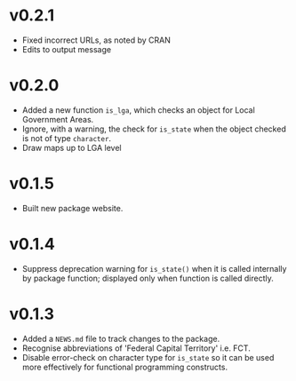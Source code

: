 # v0.2.1

* Fixed incorrect URLs, as noted by CRAN
* Edits to output message

# v0.2.0

* Added a new function `is_lga`, which checks an object for Local Government Areas.
* Ignore, with a warning, the check for `is_state` when the object checked is not of type `character`.
* Draw maps up to LGA level

# v0.1.5

* Built new package website.

# v0.1.4

* Suppress deprecation warning for `is_state()` when it is called internally by package function; displayed only when function is called directly.

# v0.1.3

* Added a `NEWS.md` file to track changes to the package.
* Recognise abbreviations of 'Federal Capital Territory' i.e. FCT.
* Disable error-check on character type for `is_state` so it can be used more effectively for functional programming constructs.
